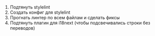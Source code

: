 1) Подтянуть stylelint 
2) Создать конфиг для stylelint
3) Прогнать линтер по всем файлам и сделать фиксы
4) Подтянуть плагин для i18next (чтобы подсвечивались строки без переводов)